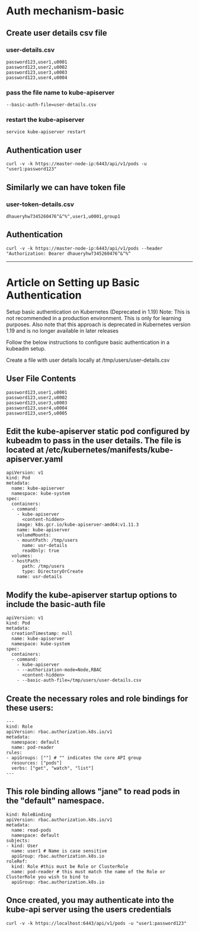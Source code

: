 # Auth mechanism-basic

## Create user details csv file
### user-details.csv
```
password123,user1,u0001
password123,user2,u0002
password123,user3,u0003
password123,user4,u0004
```
### pass the file name to kube-apiserver
```
--basic-auth-file=user-details.csv
```
### restart the kube-apiserver
```
service kube-apiserver restart
```
## Authentication user
```
curl -v -k https://master-node-ip:6443/api/v1/pods -u "user1:password123"
```
## Similarly we can have token file
### user-token-details.csv
```
dhaueryhw7345260476^&^%^,user1,u0001,group1
```
## Authentication
```
curl -v -k https://master-node-ip:6443/api/v1/pods --header "Authorization: Bearer dhaueryhw7345260476^&^%^
```
************************************************
# Article on Setting up Basic Authentication
Setup basic authentication on Kubernetes (Deprecated in 1.19)
Note: This is not recommended in a production environment. This is only for learning purposes. Also note that this approach is deprecated in Kubernetes version 1.19 and is no longer available in later releases

Follow the below instructions to configure basic authentication in a kubeadm setup.

Create a file with user details locally at /tmp/users/user-details.csv

## User File Contents
```
password123,user1,u0001
password123,user2,u0002
password123,user3,u0003
password123,user4,u0004
password123,user5,u0005
```

## Edit the kube-apiserver static pod configured by kubeadm to pass in the user details. The file is located at /etc/kubernetes/manifests/kube-apiserver.yaml


```
apiVersion: v1
kind: Pod
metadata:
  name: kube-apiserver
  namespace: kube-system
spec:
  containers:
  - command:
    - kube-apiserver
      <content-hidden>
    image: k8s.gcr.io/kube-apiserver-amd64:v1.11.3
    name: kube-apiserver
    volumeMounts:
    - mountPath: /tmp/users
      name: usr-details
      readOnly: true
  volumes:
  - hostPath:
      path: /tmp/users
      type: DirectoryOrCreate
    name: usr-details
```

## Modify the kube-apiserver startup options to include the basic-auth file


```
apiVersion: v1
kind: Pod
metadata:
  creationTimestamp: null
  name: kube-apiserver
  namespace: kube-system
spec:
  containers:
  - command:
    - kube-apiserver
    - --authorization-mode=Node,RBAC
      <content-hidden>
    - --basic-auth-file=/tmp/users/user-details.csv
```
## Create the necessary roles and role bindings for these users:

```
---
kind: Role
apiVersion: rbac.authorization.k8s.io/v1
metadata:
  namespace: default
  name: pod-reader
rules:
- apiGroups: [""] # "" indicates the core API group
  resources: ["pods"]
  verbs: ["get", "watch", "list"]
---
```
## This role binding allows "jane" to read pods in the "default" namespace.
```
kind: RoleBinding
apiVersion: rbac.authorization.k8s.io/v1
metadata:
  name: read-pods
  namespace: default
subjects:
- kind: User
  name: user1 # Name is case sensitive
  apiGroup: rbac.authorization.k8s.io
roleRef:
  kind: Role #this must be Role or ClusterRole
  name: pod-reader # this must match the name of the Role or ClusterRole you wish to bind to
  apiGroup: rbac.authorization.k8s.io
```
## Once created, you may authenticate into the kube-api server using the users credentials
```
curl -v -k https://localhost:6443/api/v1/pods -u "user1:password123"
```